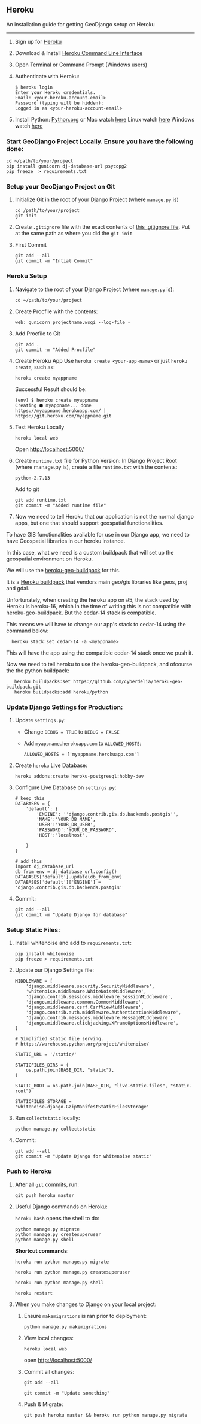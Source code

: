 
## Heroku

An installation guide for getting GeoDjango setup on Heroku

----------

1. Sign up for  [Heroku](https://signup.heroku.com/)

2. Download & Install [Heroku Command Line Interface](http://cli.heroku.com)

3. Open Terminal or Command Prompt (Windows users)

4. Authenticate with Heroku:
    ```
    $ heroku login
    Enter your Heroku credentials.
    Email: <your-heroku-account-email>
    Password (typing will be hidden): 
    Logged in as <your-heroku-account-email>
    ```

5. Install Python:
    [Python.org](http://www.kirr.co/52lk1y/)
    or
    Mac watch [here](http://www.kirr.co/a9u645/)
    Linux watch [here](http://www.kirr.co/yoywdh/)
    Windows watch [here](http://www.kirr.co/xeaocj/)

### Start GeoDjango Project Locally. Ensure you have the following done:
    cd ~/path/to/your/project
    pip install gunicorn dj-database-url psycopg2
    pip freeze  > requirements.txt

### Setup your GeoDjango Project on Git
1. Initialize Git in the root of your Django Project (where `manage.py` is)
    ```
    cd /path/to/your/project
    git init 
    ```

2. Create `.gitignore` file with the exact contents of [this .gitignore file](http://www.kirr.co/mbehan/). Put at the same path as where you did the `git init`


3. First Commit
    ```
    git add --all
    git commit -m "Intial Commit"
    ```


### Heroku Setup
1. Navigate to the root of your Django Project (where `manage.py` is):
    ```
    cd ~/path/to/your/project
    ```
2. Create Procfile with the contents:
    ```
    web: gunicorn projectname.wsgi --log-file -
    ```


3. Add Procfile to Git
    ```
    git add .
    git commit -m "Added Procfile"
    ```

5. Create Heroku App
    Use `heroku create <your-app-name>` or just `heroku create`, such as:
    ```
    heroku create myappname
    ```

    Successful Result should be:
    
    ```
    (env) $ heroku create myappname
    Creating ⬢ myappname... done
    https://myappname.herokuapp.com/ | https://git.heroku.com/myappname.git
    ```

6. Test Heroku Locally
    ```
    heroku local web
    ```
    Open [http://localhost:5000/](http://localhost:5000/)

7. Create `runtime.txt` file for Python Version:
    In Django Project Root (where manage.py is), create a file `runtime.txt` with the contents:
    ```
    python-2.7.13
    ```
    Add to git
    ```
    git add runtime.txt
    git commit -m "Added runtime file"
    ```
8. Now we need to tell Heroku that our application is not the normal django apps, but one that should support geospatial functionalities.

To have GIS functionalities available for use in our Django app, we need to have Geospatial libraries in our heroku instance.

In this case, what we need is a custom buildpack that will set up the geospatial environment on Heroku.
  
We will use the [heroku-geo-buildpack](https://github.com/cyberdelia/heroku-geo-buildpack) for this.

It is a [Heroku buildpack](http://devcenter.heroku.com/articles/buildpacks) that
vendors main geo/gis libraries like geos, proj and gdal.
  
Unfortunately, when creating the heroku app on #5, the stack used by Heroku is heroku-16, which in the time of writing this is not compatible with heroku-geo-buildpack. But the cedar-14 stack is compatible.
  
This means we will have to change our app's stack to cedar-14 using the command below:
  ```
    heroku stack:set cedar-14 -a <myappname>
  ```
This will have the app using the compatible cedar-14 stack once we push it.
  
Now we need to tell heroku to use the heroku-geo-buildpack, and ofcourse the the python buildpack:
  ```
     heroku buildpacks:set https://github.com/cyberdelia/heroku-geo-buildpack.git
     heroku buildpacks:add heroku/python
  ```



### Update Django Settings for Production:
1. Update `settings.py`:

    - Change `DEBUG = TRUE` to `DEBUG = FALSE`

    - Add `myappname.herokuapp.com` to `ALLOWED_HOSTS`:
        ```
        ALLOWED_HOSTS = ['myappname.herokuapp.com']
        ```

3. Create `heroku` Live Database:

    ```
    heroku addons:create heroku-postgresql:hobby-dev
    ```

4. Configure Live Database on `settings.py`:

    ```
    # keep this
    DATABASES = {
        'default': {
            'ENGINE': ''django.contrib.gis.db.backends.postgis'',
            'NAME':'YOUR_DB_NAME',
            'USER':'YOUR_DB_USER',
            'PASSWORD':'YOUR_DB_PASSWORD',
            'HOST':'localhost',
            
        }
    }

    # add this
    import dj_database_url
    db_from_env = dj_database_url.config()
    DATABASES['default'].update(db_from_env)
    DATABASES['default']['ENGINE'] = 'django.contrib.gis.db.backends.postgis'
    ```
5. Commit:

    ```
    git add --all
    git commit -m "Update Django for database"
    ```


### Setup Static Files:
    
1. Install whitenoise and add to `requirements.txt`:
    ```
    pip install whitenoise
    pip freeze > requirements.txt
    ```
2. Update our  Django Settings file:
    ```
    MIDDLEWARE = [
        'django.middleware.security.SecurityMiddleware',
        'whitenoise.middleware.WhiteNoiseMiddleware',
        'django.contrib.sessions.middleware.SessionMiddleware',
        'django.middleware.common.CommonMiddleware',
        'django.middleware.csrf.CsrfViewMiddleware',
        'django.contrib.auth.middleware.AuthenticationMiddleware',
        'django.contrib.messages.middleware.MessageMiddleware',
        'django.middleware.clickjacking.XFrameOptionsMiddleware',
    ]

    # Simplified static file serving.
    # https://warehouse.python.org/project/whitenoise/

    STATIC_URL = '/static/'

    STATICFILES_DIRS = (
        os.path.join(BASE_DIR, "static"),
    )

    STATIC_ROOT = os.path.join(BASE_DIR, "live-static-files", "static-root")

    STATICFILES_STORAGE = 'whitenoise.django.GzipManifestStaticFilesStorage'

4. Run `collectstatic` locally:

    ```
    python manage.py collectstatic
    ```

5. Commit:
    ```
    git add --all
    git commit -m "Update Django for whitenoise static"
    ```
    

### Push to Heroku
1. After all `git` commits, run:
    ``` 
    git push heroku master
    ```

2. Useful Django commands on Heroku:
 
    `heroku bash` opens the shell to do:
    
    ```
    python manage.py migrate
    python manage.py createsuperuser
    python manage.py shell
    ```
    
    **Shortcut commands**:
    
    `heroku run python manage.py migrate`

    `heroku run python manage.py createsuperuser`

    `heroku run python manage.py shell`

    `heroku restart`

3. When you make changes to Django on your local project:
    1. Ensure `makemigrations` is ran prior to deployment:
        ```
        python manage.py makemigrations
        ```
    2. View local changes:
        ```
        heroku local web
        ```
        open [http://localhost:5000/](http://localhost:5000/)
    
    3. Commit all changes:
    
        ```
        git add --all

        git commit -m "Update something"
        ```
    4. Push & Migrate:
    
        ```
        git push heroku master && heroku run python manage.py migrate
        ```

